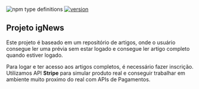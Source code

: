 ![npm type definitions](https://img.shields.io/npm/types/chalk)
[![version](https://img.shields.io/github/package-json/v/brunosilva/ignews)](https://github.com/brunosilva/ignews/blob/main/package.json)


## Projeto igNews

Este projeto é baseado em um repositório de artigos, onde o usuário consegue ler uma prévia sem estar logado e consegue ler artigo completo quando estiver logado.

Para logar e ter acesso aos artigos completos, é necessário fazer inscrição. Utilizamos API **Stripe** para simular produto real e conseguir trabalhar em ambiente muito proximo do real com APIs de Pagamentos.


